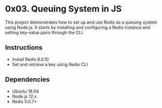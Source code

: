 # 0x03. Queuing System in JS

This project demonstrates how to set up and use Redis as a queuing system using Node.js. It starts by installing and configuring a Redis instance and setting key-value pairs through the CLI.

## Instructions

- Install Redis 6.0.10
- Set and retrieve a key using Redis CLI

## Dependencies

- Ubuntu 18.04
- Node.js 12.x
- Redis 5.0.7+
